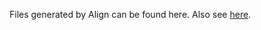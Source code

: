 Files generated by Align can be found here. Also see [here](https://github.com/miladvafaieenezhad/msvsdwcomp/tree/main/week%203).
